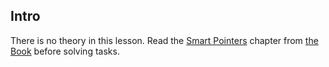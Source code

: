 ﻿## Intro

There is no theory in this lesson. Read the [Smart Pointers](https://doc.rust-lang.org/stable/book/ch15-00-smart-pointers.html) chapter from [the Book](https://doc.rust-lang.org/stable/book/) before solving tasks.